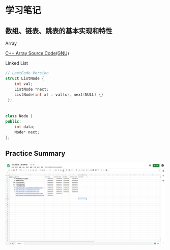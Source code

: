 # 学习笔记

## 数组、链表、跳表的基本实现和特性

Array

[C++ Array Source Code(GNU)](https://gcc.gnu.org/onlinedocs/gcc-4.6.3/libstdc++/api/a00752_source.html)


Linked List

```cpp
// LeetCode Version
struct ListNode {
    int val;
    ListNode *next;
    ListNode(int x) : val(x), next(NULL) {}
 };

 
class Node { 
public: 
    int data; 
    Node* next; 
}; 
```

## Practice Summary
![alt test][image1]


[//]: # (Image References)

[image1]: ./pic/3ac.png